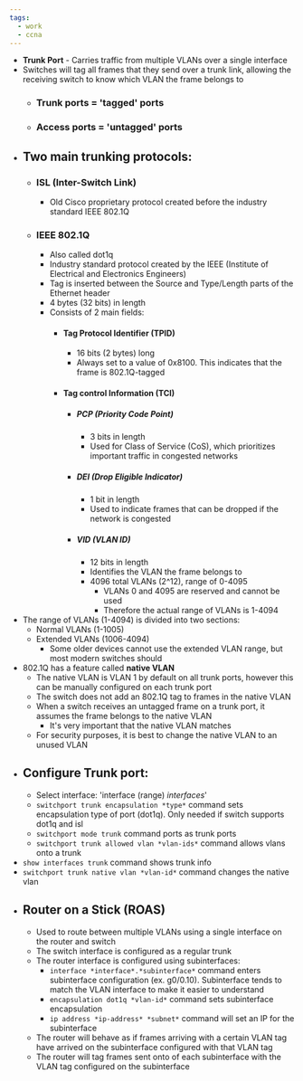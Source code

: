 ```yaml
---
tags:
  - work
  - ccna
---
```

- **Trunk Port** - Carries traffic from multiple VLANs over a single interface
- Switches will tag all frames that they send over a trunk link, allowing the receiving switch to know which VLAN the frame belongs to
	- ### Trunk ports = 'tagged' ports
	- ### Access ports = 'untagged' ports
- ## Two main trunking protocols:
	- ### ISL (Inter-Switch Link)
		- Old Cisco proprietary protocol created before the industry standard IEEE 802.1Q
	- ### IEEE 802.1Q
		- Also called dot1q
		- Industry standard protocol created by the IEEE (Institute of Electrical and Electronics Engineers)
		- Tag is inserted between the Source and Type/Length parts of the Ethernet header
		- 4 bytes (32 bits) in length
		- Consists of 2 main fields:
			- #### Tag Protocol Identifier (TPID)
				- 16 bits (2 bytes) long
				- Always set to a value of 0x8100. This indicates that the frame is 802.1Q-tagged
			- #### Tag control Information (TCI)
				- ##### PCP (Priority Code Point)
					- 3 bits in length
					- Used for Class of Service (CoS), which prioritizes important traffic in congested networks
				- ##### DEI (Drop Eligible Indicator)
					- 1 bit in length
					- Used to indicate frames that can be dropped if the network is congested
				- ##### VID (VLAN ID)
					- 12 bits in length
					- Identifies the VLAN the frame belongs to
					- 4096 total VLANs (2^12), range of 0-4095
						- VLANs 0 and 4095 are reserved and cannot be used
						- Therefore the actual range of VLANs is 1-4094
- The range of VLANs (1-4094) is divided into two sections:
	- Normal VLANs (1-1005)
	- Extended VLANs (1006-4094)
		- Some older devices cannot use the extended VLAN range, but most modern switches should
- 802.1Q has a feature called **native VLAN**
	- The native VLAN is VLAN 1 by default on all trunk ports, however this can be manually configured on each trunk port
	- The switch does not add an 802.1Q tag to frames in the native VLAN
	- When a switch receives an untagged frame on a  trunk port, it assumes the frame belongs to the native VLAN
		- It's very important that the native VLAN matches
	- For security purposes, it is best to change the native VLAN to an unused VLAN
- ## Configure Trunk port:
	- Select interface: 'interface (range) *interfaces*'
	- `switchport trunk encapsulation *type*` command sets encapsulation type of port (dot1q). Only needed if switch supports dot1q and isl
	- `switchport mode trunk` command ports as trunk ports
	- `switchport trunk allowed vlan *vlan-ids*` command allows vlans onto a trunk
- `show interfaces trunk` command shows trunk info
- `switchport trunk native vlan *vlan-id*` command changes the native vlan
- ## Router on a Stick (ROAS)
	- Used to route between multiple VLANs using a single interface on the router and switch
	- The switch interface is configured as a regular trunk
	- The router interface is configured using subinterfaces:
		- `interface *interface*.*subinterface*` command enters subinterface configuration (ex. g0/0.10). Subinterface tends to match the VLAN interface to make it easier to understand
		- `encapsulation dot1q *vlan-id*` command sets subinterface encapsulation 
		- `ip address *ip-address* *subnet*` command will set an IP for the subinterface
	- The router will behave as if frames arriving with a certain VLAN tag have arrived on the subinterface configured with that VLAN tag
	- The router will tag frames sent onto of each subinterface with the VLAN tag configured on the subinterface
